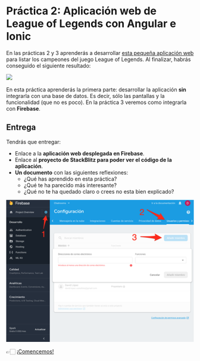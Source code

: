 # Práctica 2: Aplicación web de League of Legends con Angular e Ionic

En las prácticas 2 y 3 aprenderás a desarrollar [esta pequeña aplicación web](https://app-lol-3340f.firebaseapp.com/?40864) para listar los campeones del juego League of Legends. Al finalizar, habrás conseguido el siguiente resultado:

![](./app-lol-completa.gif)

En esta práctica aprenderás la primera parte: desarrollar la aplicación **sin** integrarla con una base de datos. Es decir, sólo las pantallas y la funcionalidad (que no es poco). En la práctica 3 veremos como integrarla con **Firebase**.

## Entrega

Tendrás que entregar:
* Enlace a la **aplicación web desplegada en Firebase**.
* Enlace al **proyecto de StackBlitz para poder ver el código de la aplicación**.
* **Un documento** con las siguientes reflexiones:
    - ¿Qué has aprendido en esta práctica?
    - ¿Qué te ha parecido más interesante?
    - ¿Qué no te ha quedado claro o crees no esta bien explicado?

![](./permisos-firebase.png)

👉🏻 [¡Comencemos!](./practica-app-lol-1.md)